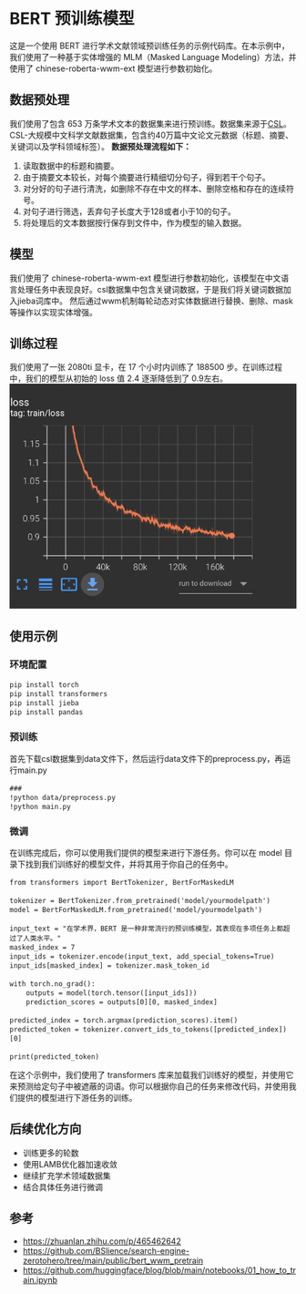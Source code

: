 # BERT 预训练模型

这是一个使用 BERT 进行学术文献领域预训练任务的示例代码库。在本示例中，我们使用了一种基于实体增强的 MLM（Masked Language Modeling）方法，并使用了 chinese-roberta-wwm-ext 模型进行参数初始化。

## 数据预处理

我们使用了包含 653 万条学术文本的数据集来进行预训练。数据集来源于[CSL](https://github.com/ydli-ai/CSL)。CSL-大规模中文科学文献数据集，包含约40万篇中文论文元数据（标题、摘要、关键词以及学科领域标签）。
**数据预处理流程如下：**

1. 读取数据中的标题和摘要。
2. 由于摘要文本较长，对每个摘要进行精细切分句子，得到若干个句子。
3. 对分好的句子进行清洗，如删除不存在中文的样本、删除空格和存在的连续符号。
4. 对句子进行筛选，丢弃句子长度大于128或者小于10的句子。
5. 将处理后的文本数据按行保存到文件中，作为模型的输入数据。

## 模型

我们使用了 chinese-roberta-wwm-ext 模型进行参数初始化，该模型在中文语言处理任务中表现良好。csl数据集中包含关键词数据，于是我们将关键词数据加入jieba词库中。
然后通过wwm机制每轮动态对实体数据进行替换、删除、mask等操作以实现实体增强。

## 训练过程

我们使用了一张 2080ti 显卡，在 17 个小时内训练了 188500 步。在训练过程中，我们的模型从初始的 loss 值 2.4 逐渐降低到了 0.9左右。
![](png/loss.png)
## 使用示例
### 环境配置
````
pip install torch
pip install transformers
pip install jieba
pip install pandas
````


### 预训练
首先下载csl数据集到data文件下，然后运行data文件下的preprocess.py，再运行main.py
````
###
!python data/preprocess.py
!python main.py 
````

### 微调
在训练完成后，你可以使用我们提供的模型来进行下游任务。你可以在 model 目录下找到我们训练好的模型文件，并将其用于你自己的任务中。

````
from transformers import BertTokenizer, BertForMaskedLM

tokenizer = BertTokenizer.from_pretrained('model/yourmodelpath')
model = BertForMaskedLM.from_pretrained('model/yourmodelpath')

input_text = "在学术界，BERT 是一种非常流行的预训练模型，其表现在多项任务上都超过了人类水平。"
masked_index = 7
input_ids = tokenizer.encode(input_text, add_special_tokens=True)
input_ids[masked_index] = tokenizer.mask_token_id

with torch.no_grad():
    outputs = model(torch.tensor([input_ids]))
    prediction_scores = outputs[0][0, masked_index]

predicted_index = torch.argmax(prediction_scores).item()
predicted_token = tokenizer.convert_ids_to_tokens([predicted_index])[0]

print(predicted_token)
`````
在这个示例中，我们使用了 transformers 库来加载我们训练好的模型，并使用它来预测给定句子中被遮蔽的词语。你可以根据你自己的任务来修改代码，并使用我们提供的模型进行下游任务的训练。

## 后续优化方向
- 训练更多的轮数
- 使用LAMB优化器加速收敛
- 继续扩充学术领域数据集
- 结合具体任务进行微调

## 参考
- https://zhuanlan.zhihu.com/p/465462642
- https://github.com/BSlience/search-engine-zerotohero/tree/main/public/bert_wwm_pretrain
- https://github.com/huggingface/blog/blob/main/notebooks/01_how_to_train.ipynb